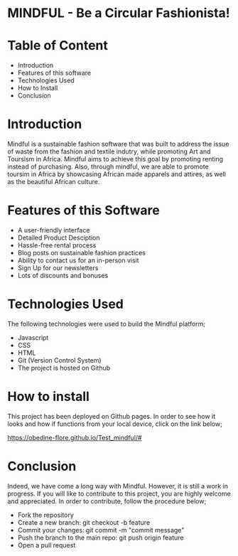 # MINDFUL - Be a Circular Fashionista!

# Table of Content

- Introduction
- Features of this software
- Technologies Used
- How to Install
- Conclusion

# Introduction
 Mindful is a sustainable fashion software that was built to address the issue of waste from the fashion and textile indutry, while promoting Art and Toursism in Africa. Mindful aims to achieve this goal by promoting renting instead of purchasing. Also, through mindful, we are able to promote toursim in Africa by showcasing African made apparels and attires, as well as the beautiful African culture.

 # Features of this Software

- A user-friendly interface
- Detailed Product Desciption
- Hassle-free rental process
- Blog posts on sustainable fashion practices
- Ability to contact us for an in-person visit
- Sign Up for our newsletters
- Lots of discounts and bonuses

# Technologies Used

The following technologies were used to build the Mindful platform;

- Javascript
- CSS
- HTML
- Git (Version Control System)
- The project is hosted on Github

# How to install

This project has been deployed on Github pages. In order to see how it looks and how if functions from your local device, click on the link below;

https://obedine-flore.github.io/Test_mindful/#

# Conclusion

Indeed, we have come a long way with Mindful. However, it is still a work in progress. If you will like to contribute to this project, you are highly welcome and appreciated. In order to contribute, follow the procedure below;

- Fork the repository
- Create a new branch: git checkout -b feature
- Commit your changes: git commit -m "commit message"
- Push the branch to the main repo: git push origin feature
- Open a pull request

